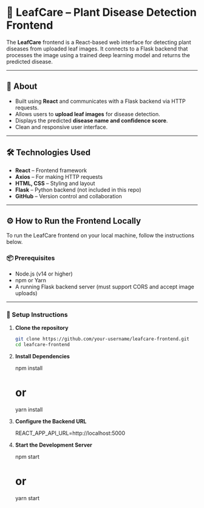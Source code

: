 # 🌿 LeafCare – Plant Disease Detection Frontend

The **LeafCare** frontend is a React-based web interface for detecting plant diseases from uploaded leaf images. It connects to a Flask backend that processes the image using a trained deep learning model and returns the predicted disease.

---

## 🚀 About

- Built using **React** and communicates with a Flask backend via HTTP requests.
- Allows users to **upload leaf images** for disease detection.
- Displays the predicted **disease name and confidence score**.
- Clean and responsive user interface.

---

## 🛠️ Technologies Used

- **React** – Frontend framework  
- **Axios** – For making HTTP requests  
- **HTML, CSS** – Styling and layout  
- **Flask** – Python backend (not included in this repo)  
- **GitHub** – Version control and collaboration  

---

## ⚙️ How to Run the Frontend Locally

To run the LeafCare frontend on your local machine, follow the instructions below.

### 📦 Prerequisites

- Node.js (v14 or higher)
- npm or Yarn
- A running Flask backend server (must support CORS and accept image uploads)

---

### 📁 Setup Instructions

1. **Clone the repository**

   ```bash
   git clone https://github.com/your-username/leafcare-frontend.git
   cd leafcare-frontend

2. **Install Dependencies**

   npm install
   # or
   yarn install

3. **Configure the Backend URL**

   REACT_APP_API_URL=http://localhost:5000

4. **Start the Development Server**

   npm start
   # or
   yarn start




